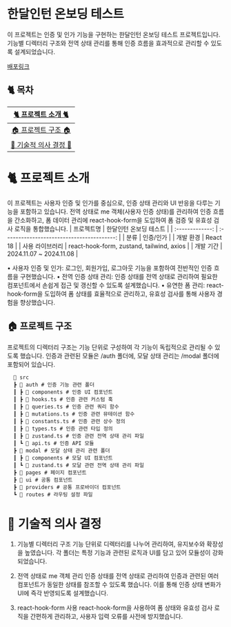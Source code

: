 # 한달인턴 온보딩 테스트

이 프로젝트는 인증 및 인가 기능을 구현하는 한달인턴 온보딩 테스트 프로젝트입니다.
기능별 디렉터리 구조와 전역 상태 관리를 통해 인증 흐름을 효과적으로 관리할 수 있도록 설계되었습니다.

[배포링크](https://one-month-intern-onboarding-test.vercel.app/)

## :cat2: 목차

|   [🐈 프로젝트 소개 🐈](#cat2-프로젝트-소개)   |
| :--------------------------------------------: |
|  [🏠 프로젝트 구조 🏠](#house-프로젝트-구조)   |
| [🍵 기술적 의사 결정 🍵](#tea-기술적-의사결정) |

# :cat2: 프로젝트 소개

이 프로젝트는 사용자 인증 및 인가를 중심으로, 인증 상태 관리와 UI 반응을 다루는 기능을 포함하고 있습니다.
전역 상태로 me 객체(사용자 인증 상태)를 관리하여 인증 흐름을 간소화하고, 폼 데이터 관리에 react-hook-form을 도입하여 폼 검증 및 유효성 검사 로직을 통합했습니다.
| 프로젝트명 | 한달인턴 온보딩 테스트 |
| :-------------: | :----------------------------------------: |
| 분류 | 인증/인가 |
| 개발 환경 | React 18 |
| 사용 라이브러리 | react-hook-form, zustand, tailwind, axios |
| 개발 기간 | 2024.11.07 ~ 2024.11.08 |

• 사용자 인증 및 인가: 로그인, 회원가입, 로그아웃 기능을 포함하여 전반적인 인증 흐름을 구현했습니다.
• 전역 인증 상태 관리: 인증 상태를 전역 상태로 관리하여 필요한 컴포넌트에서 손쉽게 접근 및 갱신할 수 있도록 설계했습니다.
• 유연한 폼 관리: react-hook-form을 도입하여 폼 상태를 효율적으로 관리하고, 유효성 검사를 통해 사용자 경험을 향상했습니다.

## :house: 프로젝트 구조

프로젝트의 디렉터리 구조는 기능 단위로 구성하여 각 기능이 독립적으로 관리될 수 있도록 했습니다.
인증과 관련된 모듈은 /auth 폴더에, 모달 상태 관리는 /modal 폴더에 포함되어 있습니다.

```text
  📂 src
  ┣ 📂 auth # 인증 기능 관련 폴더
  ┃ ┣ 📂 components # 인증 UI 컴포넌트
  ┃ ┣ 📜 hooks.ts # 인증 관련 커스텀 훅
  ┃ ┣ 📜 queries.ts # 인증 관련 쿼리 함수
  ┃ ┣ 📜 mutations.ts # 인증 관련 뮤테이션 함수
  ┃ ┣ 📜 constants.ts # 인증 관련 상수 정의
  ┃ ┣ 📜 types.ts # 인증 관련 타입 정의
  ┃ ┣ 📜 zustand.ts # 인증 관련 전역 상태 관리 파일
  ┃ ┗ 📜 api.ts # 인증 API 모듈
  ┣ 📂 modal # 모달 상태 관리 관련 폴더
  ┃ ┣ 📂 components # 모달 UI 컴포넌트
  ┃ ┗ 📜 zustand.ts # 모달 관련 전역 상태 관리 파일
  ┣ 📂 pages # 페이지 컴포넌트
  ┣ 📂 ui # 공통 컴포넌트
  ┣ 📂 providers # 공통 프로바이더 컴포넌트
  ┗ 📂 routes # 라우팅 설정 파일
```

# :tea: 기술적 의사 결정

1.  기능별 디렉터리 구조
    기능 단위로 디렉터리를 나누어 관리하여, 유지보수와 확장성을 높였습니다. 각 폴더는 특정 기능과 관련된 로직과 UI를 담고 있어 모듈성이 강화되었습니다.

2.  전역 상태로 me 객체 관리
    인증 상태를 전역 상태로 관리하여 인증과 관련된 여러 컴포넌트가 동일한 상태를 참조할 수 있도록 했습니다. 이를 통해 인증 상태 변화가 UI에 즉각 반영되도록 설계했습니다.

3.  react-hook-form 사용
    react-hook-form을 사용하여 폼 상태와 유효성 검사 로직을 간편하게 관리하고, 사용자 입력 오류를 사전에 방지했습니다.
